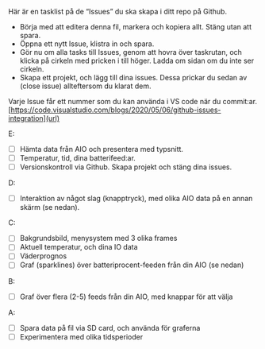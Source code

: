 Här är en tasklist på de “Issues” du ska skapa i ditt repo på Github. 
* Börja med att editera denna fil, markera och kopiera allt. Stäng utan att spara. 
* Öppna ett nytt Issue, klistra in och spara. 
* Gör nu om alla tasks till Issues, genom att hovra över taskrutan, och klicka på cirkeln med pricken i till höger.  Ladda om sidan om du inte ser cirkeln.
* Skapa ett projekt, och lägg till dina issues. Dessa prickar du sedan av (close issue) allteftersom du klarat dem.

Varje Issue får ett nummer som du kan använda i VS code när du commit:ar. 
[https://code.visualstudio.com/blogs/2020/05/06/github-issues-integration](url)

E:
- [ ] Hämta data från AIO och presentera med typsnitt.
- [ ] Temperatur, tid, dina batterifeed:ar.
- [ ] Versionskontroll via Github. Skapa projekt och stäng dina issues.

D:
- [ ] Interaktion av något slag (knapptryck), med olika AIO data på en annan skärm (se nedan).

C:
- [ ] Bakgrundsbild, menysystem med 3 olika frames
- [ ] Aktuell temperatur,  och dina IO data
- [ ] Väderprognos
- [ ] Graf (sparklines) över batteriprocent-feeden från din AIO (se nedan)

B:
- [ ] Graf över flera (2-5) feeds från din AIO, med knappar för att välja

A:
- [ ] Spara data på fil via SD card, och använda för graferna
- [ ] Experimentera med olika tidsperioder
